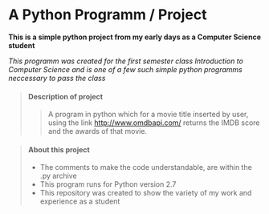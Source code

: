 # A Python Programm / Project

**This is a simple python project from my early days as a Computer Science student**

_This programm was created for the first semester class Introduction to Computer Science 
and is one of a few such simple python programms neccessary to pass the class_


> #### Description of project
>
>>A program in python which for a movie title inserted by user, using the link http://www.omdbapi.com/ returns the IMDB score and the awards of that movie.

> #### About this project
>
> - The comments to make the code understandable, are within the .py archive
> - This program runs for Python version 2.7
> - This repository was created to show the variety of my work and experience as a student
>
